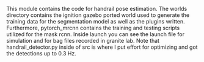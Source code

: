 This module contains the code for handrail pose estimation. The worlds directory contains the ignition gazebo ported world used to generate the training data for the segmentation model as well as the plugins written. Furthermore, pytorch_mrcnn contains the training and testing scripts utilized for the mask rcnn. Inside launch you can see the launch file for simulation and for bag files recorded in granite lab. Note that handrail_detector.py inside of src is where I put effort for optimizing and got the detections up to 0.3 Hz. 

